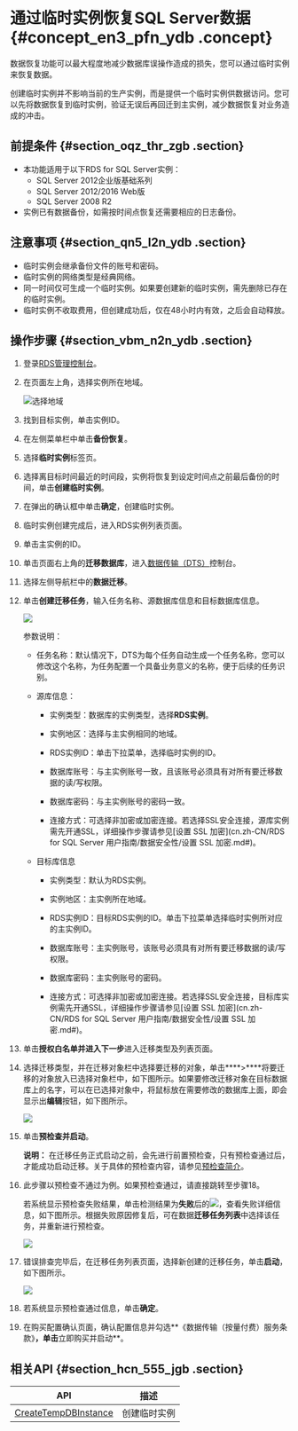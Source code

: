 # 通过临时实例恢复SQL Server数据 {#concept_en3_pfn_ydb .concept}

数据恢复功能可以最大程度地减少数据库误操作造成的损失，您可以通过临时实例来恢复数据。

创建临时实例并不影响当前的生产实例，而是提供一个临时实例供数据访问。您可以先将数据恢复到临时实例，验证无误后再回迁到主实例，减少数据恢复对业务造成的冲击。

## 前提条件 {#section_oqz_thr_zgb .section}

-   本功能适用于以下RDS for SQL Server实例：
    -   SQL Server 2012企业版基础系列
    -   SQL Server 2012/2016 Web版
    -   SQL Server 2008 R2
-   实例已有数据备份，如需按时间点恢复还需要相应的日志备份。

## 注意事项 {#section_qn5_l2n_ydb .section}

-   临时实例会继承备份文件的账号和密码。
-   临时实例的网络类型是经典网络。
-   同一时间仅可生成一个临时实例。如果要创建新的临时实例，需先删除已存在的临时实例。
-   临时实例不收取费用，但创建成功后，仅在48小时内有效，之后会自动释放。

## 操作步骤 {#section_vbm_n2n_ydb .section}

1.  登录[RDS管理控制台](https://rds.console.aliyun.com/)。
2.  在页面左上角，选择实例所在地域。

    ![选择地域](http://static-aliyun-doc.oss-cn-hangzhou.aliyuncs.com/assets/img/7814/155255604636543_zh-CN.png)

3.  找到目标实例，单击实例ID。
4.  在左侧菜单栏中单击**备份恢复**。
5.  选择**临时实例**标签页。
6.  选择离目标时间最近的时间段，实例将恢复到设定时间点之前最后备份的时间，单击**创建临时实例**。
7.  在弹出的确认框中单击**确定**，创建临时实例。
8.  临时实例创建完成后，进入RDS实例列表页面。
9.  单击主实例的ID。
10. 单击页面右上角的**迁移数据库**，进入[数据传输（DTS）](http://dts.console.aliyun.com/)控制台。
11. 选择左侧导航栏中的**数据迁移**。
12. 单击**创建迁移任务**，输入任务名称、源数据库信息和目标数据库信息。

    ![](http://docs-aliyun.cn-hangzhou.oss.aliyun-inc.com/assets/pic/26207/cn_zh/1496825100821/%E8%BF%81%E7%A7%BB%E6%95%B0%E6%8D%AE.png)

    参数说明：

    -   任务名称：默认情况下，DTS为每个任务自动生成一个任务名称，您可以修改这个名称，为任务配置一个具备业务意义的名称，便于后续的任务识别。

    -   源库信息：

        -   实例类型：数据库的实例类型，选择**RDS实例**。

        -   实例地区：选择与主实例相同的地域。

        -   RDS实例ID：单击下拉菜单，选择临时实例的ID。

        -   数据库账号：与主实例账号一致，且该账号必须具有对所有要迁移数据的读/写权限。

        -   数据库密码：与主实例账号的密码一致。

        -   连接方式：可选择非加密或加密连接。若选择SSL安全连接，源库实例需先开通SSL，详细操作步骤请参见[设置 SSL 加密](cn.zh-CN/RDS for SQL Server 用户指南/数据安全性/设置 SSL 加密.md#)。

    -   目标库信息

        -   实例类型：默认为RDS实例。

        -   实例地区：主实例所在地域。

        -   RDS实例ID：目标RDS实例的ID。单击下拉菜单选择临时实例所对应的主实例ID。

        -   数据库账号：主实例账号，该账号必须具有对所有要迁移数据的读/写权限。

        -   数据库密码：主实例账号的密码。

        -   连接方式：可选择非加密或加密连接。若选择SSL安全连接，目标库实例需先开通SSL，详细操作步骤请参见[设置 SSL 加密](cn.zh-CN/RDS for SQL Server 用户指南/数据安全性/设置 SSL 加密.md#)。

13. 单击**授权白名单并进入下一步**进入迁移类型及列表页面。
14. 选择迁移类型，并在迁移对象栏中选择要迁移的对象，单击****\>****将要迁移的对象放入已选择对象栏中，如下图所示。如果要修改迁移对象在目标数据库上的名字，可以在已选择对象中，将鼠标放在需要修改的数据库上面，即会显示出**编辑**按钮，如下图所示。

    ![](http://docs-aliyun.cn-hangzhou.oss.aliyun-inc.com/assets/pic/26207/cn_zh/1496827601510/%E9%80%89%E6%8B%A9%E8%BF%81%E7%A7%BB%E5%AF%B9%E8%B1%A1.png)

15. 单击**预检查并启动**。

    **说明：** 在迁移任务正式启动之前，会先进行前置预检查，只有预检查通过后，才能成功启动迁移。关于具体的预检查内容，请参见[预检查简介](https://help.aliyun.com/document_detail/52099.html)。

16. 此步骤以预检查不通过为例。如果预检查通过，请直接跳转至步骤18。

    若系统显示预检查失败结果，单击检测结果为**失败**后的![](http://static-aliyun-doc.oss-cn-hangzhou.aliyuncs.com/assets/img/41606/155255604639847_zh-CN.png)，查看失败详细信息，如下图所示。根据失败原因修复后，可在数据**迁移任务列表**中选择该任务，并重新进行预检查。

    ![](http://docs-aliyun.cn-hangzhou.oss.aliyun-inc.com/assets/pic/26207/cn_zh/1496828913256/rds_newuser_image_024.png)

17. 错误排查完毕后，在迁移任务列表页面，选择新创建的迁移任务，单击**启动**，如下图所示。

    ![](http://docs-aliyun.cn-hangzhou.oss.aliyun-inc.com/assets/pic/26207/cn_zh/1496829072181/rds_newuser_image_025.png)

18. 若系统显示预检查通过信息，单击**确定**。
19. 在购买配置确认页面，确认配置信息并勾选**《数据传输（按量付费）服务条款》**，单击**立即购买并启动**。

## 相关API {#section_hcn_555_jgb .section}

|API|描述|
|---|--|
|[CreateTempDBInstance](../cn.zh-CN/API参考/备份恢复/CreateTempDBInstance.md#)|创建临时实例|


